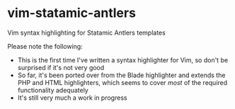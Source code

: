 # vim-statamic-antlers
Vim syntax highlighting for Statamic Antlers templates

Please note the following:

* This is the first time I've written a syntax highlighter for Vim, so don't be surprised if it's not very good
* So far, it's been ported over from the Blade highlighter and extends the PHP and HTML highlighters, which seems to cover *most* of the required functionality adequately
* It's still very much a work in progress
